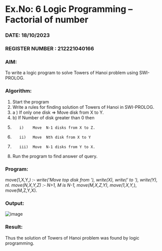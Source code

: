 # Ex.No: 6   Logic Programming – Factorial of number   
### DATE: 18/10/2023                                                                            
### REGISTER NUMBER : 212221040166
### AIM: 
To  write  a logic program  to solve Towers of Hanoi problem  using SWI-PROLOG. 
### Algorithm:
1. Start the program
2.  Write a rules for finding solution of Towers of Hanoi in SWI-PROLOG.
3.  a )	If only one disk  => Move disk from X to Y.
4.  b)	If Number of disk greater than 0 then
5.        i)	Move  N-1 disks from X to Z.
6.        ii)	Move  Nth disk from X to Y
7.        iii)	Move  N-1 disks from Y to X.
8. Run the program  to find answer of  query.

### Program:

move(1,X,Y,_) :-
 write('Move top disk from '),
 write(X),
 write(' to '),
 write(Y),
 nl.
move(N,X,Y,Z) :-
 N>1,
 M is N-1,
 move(M,X,Z,Y),
 move(1,X,Y,_),
 move(M,Z,Y,X). 




### Output:

![image](https://github.com/Sudhindev/AI_Lab_2023-24/assets/130021386/b0546553-300a-4c53-9ab0-f7b24b5f138a)


### Result:
Thus the solution of Towers of Hanoi problem was found by logic programming.
